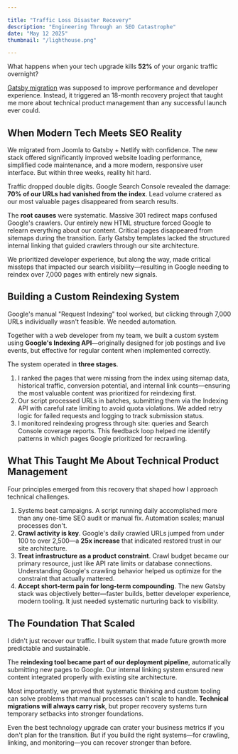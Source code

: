 ```yaml
--- 

title: "Traffic Loss Disaster Recovery"
description: "Engineering Through an SEO Catastrophe"
date: "May 12 2025"
thumbnail: "/lighthouse.png"

---
```


What happens when your tech upgrade kills **52%** of your organic traffic overnight?

[Gatsby migration](/projects/Site-Architecture-Overhaul) was supposed to improve performance and developer experience. Instead, it triggered an 18-month recovery project that taught me more about technical product management than any successful launch ever could.

## When Modern Tech Meets SEO Reality

We migrated from Joomla to Gatsby + Netlify with confidence. The new stack offered significantly improved website loading performance, simplified code maintenance, and a more modern, responsive user interface. But within three weeks, reality hit hard.

Traffic dropped double digits. Google Search Console revealed the damage: **70% of our URLs had vanished from the index**. Lead volume cratered as our most valuable pages disappeared from search results.

The **root causes** were systematic. Massive 301 redirect maps confused Google's crawlers. Our entirely new HTML structure forced Google to relearn everything about our content. Critical pages disappeared from sitemaps during the transition. Early Gatsby templates lacked the structured internal linking that guided crawlers through our site architecture.

We prioritized developer experience, but along the way, made critical missteps that impacted our search visibility—resulting in Google needing to reindex over 7,000 pages with entirely new signals.

## Building a Custom Reindexing System

Google's manual "Request Indexing" tool worked, but clicking through 7,000 URLs individually wasn't feasible. We needed automation.

Together with a web developer from my team, we built a custom system using **Google's Indexing API**—originally designed for job postings and live events, but effective for regular content when implemented correctly.

The system operated in **three stages**. 

1. I ranked the pages that were missing from the index using sitemap data, historical traffic, conversion potential, and internal link counts—ensuring the most valuable content was prioritized for reindexing first.
2. Our script processed URLs in batches, submitting them via the Indexing API with careful rate limiting to avoid quota violations. We added retry logic for failed requests and logging to track submission status.
3. I monitored reindexing progress through site: queries and Search Console coverage reports. This feedback loop helped me identify patterns in which pages Google prioritized for recrawling.


## What This Taught Me About Technical Product Management

Four principles emerged from this recovery that shaped how I approach technical challenges.

1. Systems beat campaigns. A script running daily accomplished more than any one-time SEO audit or manual fix. Automation scales; manual processes don't.
2. **Crawl activity is key**. Google's daily crawled URLs jumped from under 100 to over 2,500—a **25x increase** that indicated restored trust in our site architecture.
3. **Treat infrastructure as a product constraint**. Crawl budget became our primary resource, just like API rate limits or database connections. Understanding Google's crawling behavior helped us optimize for the constraint that actually mattered.
4. **Accept short-term pain for long-term compounding**. The new Gatsby stack was objectively better—faster builds, better developer experience, modern tooling. It just needed systematic nurturing back to visibility.

## The Foundation That Scaled

I didn't just recover our traffic. I built system that made future growth more predictable and sustainable.

The **reindexing tool became part of our deployment pipeline**, automatically submitting new pages to Google. Our internal linking system ensured new content integrated properly with existing site architecture. 

Most importantly, we proved that systematic thinking and custom tooling can solve problems that manual processes can't scale to handle. **Technical migrations will always carry risk**, but proper recovery systems turn temporary setbacks into stronger foundations.

Even the best technology upgrade can crater your business metrics if you don't plan for the transition. But if you build the right systems—for crawling, linking, and monitoring—you can recover stronger than before.